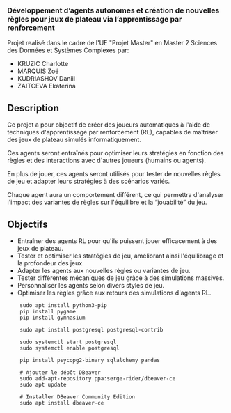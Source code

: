 ### Développement d’agents autonomes et création de nouvelles règles pour jeux de plateau via l’apprentissage par renforcement

Projet realisé dans le cadre de l'UE "Projet Master" en Master 2 Sciences des Données et Systèmes Complexes par:
- KRUZIC Charlotte
- MARQUIS Zoé
- KUDRIASHOV Daniil
- ZAITCEVA Ekaterina

## Description

Ce projet a pour objectif de créer des joueurs automatiques à l'aide de techniques d'apprentissage par renforcement (RL), capables de maîtriser des jeux de plateau simulés informatiquement. 

Ces agents seront entraînés pour optimiser leurs stratégies en fonction des règles et des interactions avec d'autres joueurs (humains ou agents). 

En plus de jouer, ces agents seront utilisés pour tester de nouvelles règles de jeu et adapter leurs stratégies à des scénarios variés. 

Chaque agent aura un comportement différent, ce qui permettra d'analyser l'impact des variantes de règles sur l'équilibre et la “jouabilité” du jeu.

## Objectifs  

- Entraîner des agents RL pour qu'ils puissent jouer efficacement à des jeux de plateau.
- Tester et optimiser les stratégies de jeu, améliorant ainsi l'équilibrage et la profondeur des jeux.
- Adapter les agents aux nouvelles règles ou variantes de jeu.
- Tester différentes mécaniques de jeu grâce à des simulations massives.
- Personnaliser les agents selon divers styles de jeu.
- Optimiser les règles grâce aux retours des simulations d'agents RL.



```
    sudo apt install python3-pip
    pip install pygame
    pip install gymnasium

    sudo apt install postgresql postgresql-contrib

    sudo systemctl start postgresql
    sudo systemctl enable postgresql

    pip install psycopg2-binary sqlalchemy pandas

    # Ajouter le dépôt DBeaver
    sudo add-apt-repository ppa:serge-rider/dbeaver-ce
    sudo apt update

    # Installer DBeaver Community Edition
    sudo apt install dbeaver-ce


```